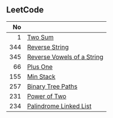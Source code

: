 ## LeetCode

| No | |
| -----:| -------------- |
| 1 | [Two Sum](./2-sum) |
| 344 | [Reverse String](./reverse-string) |
| 345 | [Reverse Vowels of a String](./reverse-vowels-of-a-string) |
| 66 | [Plus One](./plus-one) |
| 155 | [Min Stack](./min-stack) |
| 257 | [Binary Tree Paths](./binary-tree-paths) |
| 231 | [Power of Two](./power-of-2) |
| 234 | [Palindrome Linked List](./palindrome-linked-list) |
